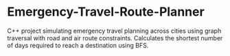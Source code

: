 # Emergency-Travel-Route-Planner
C++ project simulating emergency travel planning across cities using graph traversal with road and air route constraints. Calculates the shortest number of days required to reach a destination using BFS.
